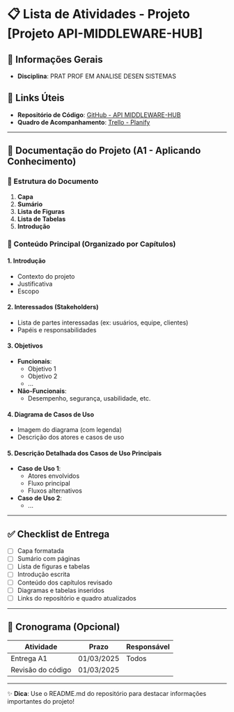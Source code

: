 # 📋 Lista de Atividades - Projeto [Projeto API-MIDDLEWARE-HUB]

## 📌 Informações Gerais
- **Disciplina**: PRAT PROF EM ANALISE DESEN SISTEMAS 

## 🔗 Links Úteis
- **Repositório de Código**: [GitHub - API MIDDLEWARE-HUB](https://github.com/allanpradella/api-middleware-hub)  
- **Quadro de Acompanhamento**: [Trello - Planify](https://trello.com/b/BQya4wZn/planify)  

---

## 📝 Documentação do Projeto (A1 - Aplicando Conhecimento)

### 📑 Estrutura do Documento
1. **Capa**  
2. **Sumário**  
3. **Lista de Figuras**  
4. **Lista de Tabelas**  
5. **Introdução**  

### 📂 Conteúdo Principal (Organizado por Capítulos)

#### 1. **Introdução**  
   - Contexto do projeto  
   - Justificativa  
   - Escopo  

#### 2. **Interessados (Stakeholders)**  
   - Lista de partes interessadas (ex: usuários, equipe, clientes)  
   - Papéis e responsabilidades  

#### 3. **Objetivos**  
   - **Funcionais**:  
     - Objetivo 1  
     - Objetivo 2  
     - ...  
   - **Não-Funcionais**:  
     - Desempenho, segurança, usabilidade, etc.  

#### 4. **Diagrama de Casos de Uso**  
   - Imagem do diagrama (com legenda)  
   - Descrição dos atores e casos de uso  

#### 5. **Descrição Detalhada dos Casos de Uso Principais**  
   - **Caso de Uso 1**:  
     - Atores envolvidos  
     - Fluxo principal  
     - Fluxos alternativos  
   - **Caso de Uso 2**:  
     - ...  

---

## ✅ Checklist de Entrega
- [ ] Capa formatada  
- [ ] Sumário com páginas  
- [ ] Lista de figuras e tabelas  
- [ ] Introdução escrita  
- [ ] Conteúdo dos capítulos revisado  
- [ ] Diagramas e tabelas inseridos  
- [ ] Links do repositório e quadro atualizados  

---

## 📅 Cronograma (Opcional)
| Atividade          | Prazo       | Responsável      |
|--------------------|-------------|------------------|
| Entrega A1         | 01/03/2025  | Todos            |
| Revisão do código  | 01/03/2025  |                  |

---

✨ **Dica**: Use o README.md do repositório para destacar informações importantes do projeto!  